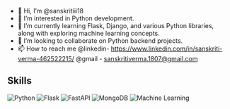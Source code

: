 - 👋 Hi, I’m @sanskritiii18
- 👀 I’m interested  in Python development.
- 🌱 I’m currently learning Flask, Django, and various Python libraries, along with exploring machine learning concepts.
- 💞️ I’m looking to collaborate on Python backend projects.
- 📫 How to reach me @linkedin- https://www.linkedin.com/in/sanskriti-verma-462522215/
                      @gmail - sanskritiverma.1807@gmail.com

## Skills

![Python](https://img.shields.io/badge/Python-3776AB?style=for-the-badge&logo=python&logoColor=white)
![Flask](https://img.shields.io/badge/Flask-000000?style=for-the-badge&logo=flask&logoColor=white)
![FastAPI](https://img.shields.io/badge/FastAPI-009688?style=for-the-badge&logo=fastapi&logoColor=white)
![MongoDB](https://img.shields.io/badge/MongoDB-47A248?style=for-the-badge&logo=mongodb&logoColor=white)
![Machine Learning](https://img.shields.io/badge/Machine%20Learning-FF6F00?style=for-the-badge&logo=tensorflow&logoColor=white)



<!---
sanskritiii18/sanskritiii18 is a ✨ special ✨ repository because its `README.md` (this file) appears on your GitHub profile.
You can click the Preview link to take a look at your changes.
--->

